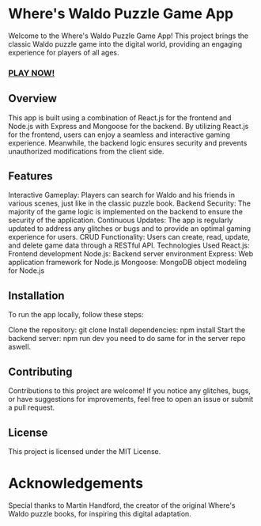 # Where's Waldo Puzzle Game App
Welcome to the Where's Waldo Puzzle Game App! This project brings the classic Waldo puzzle game into the digital world, providing an engaging experience for players of all ages.
### [PLAY NOW!](https://where-is-waldo-5o4.pages.dev/)

## Overview
This app is built using a combination of React.js for the frontend and Node.js with Express and Mongoose for the backend. By utilizing React.js for the frontend, users can enjoy a seamless and interactive gaming experience. Meanwhile, the backend logic ensures security and prevents unauthorized modifications from the client side.

## Features
Interactive Gameplay: Players can search for Waldo and his friends in various scenes, just like in the classic puzzle book.
Backend Security: The majority of the game logic is implemented on the backend to ensure the security of the application.
Continuous Updates: The app is regularly updated to address any glitches or bugs and to provide an optimal gaming experience for users.
CRUD Functionality: Users can create, read, update, and delete game data through a RESTful API.
Technologies Used
React.js: Frontend development
Node.js: Backend server environment
Express: Web application framework for Node.js
Mongoose: MongoDB object modeling for Node.js

## Installation

To run the app locally, follow these steps:

Clone the repository: git clone <repository-url>
Install dependencies: npm install
Start the backend server: npm run dev
you need to do same for in the server repo aswell.

## Contributing
Contributions to this project are welcome! If you notice any glitches, bugs, or have suggestions for improvements, feel free to open an issue or submit a pull request.

## License
This project is licensed under the MIT License.

# Acknowledgements
Special thanks to Martin Handford, the creator of the original Where's Waldo puzzle books, for inspiring this digital adaptation.

